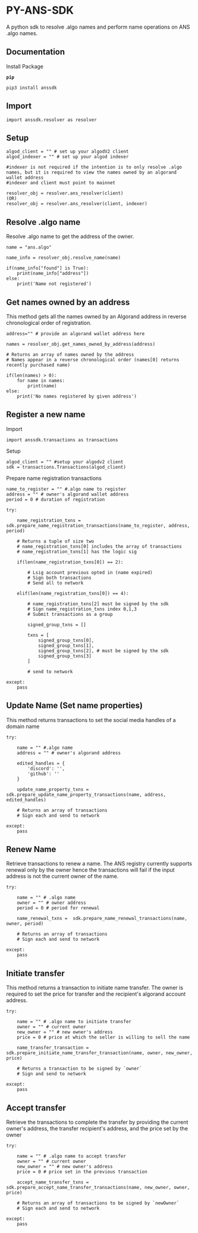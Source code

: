 # PY-ANS-SDK
A python sdk to resolve .algo names and perform name operations on ANS .algo names.

## Documentation


Install Package

**`pip`**
```
pip3 install anssdk
```

## Import
```
import anssdk.resolver as resolver
```

## Setup

```
algod_client = "" # set up your algodV2 client
algod_indexer = "" # set up your algod indexer

#indexer is not required if the intention is to only resolve .algo names, but it is required to view the names owned by an algorand wallet address
#indexer and client must point to mainnet

resolver_obj = resolver.ans_resolver(client)
(OR)
resolver_obj = resolver.ans_resolver(client, indexer)
```


## Resolve .algo name
Resolve .algo name to get the address of the owner.
```
name = "ans.algo"

name_info = resolver_obj.resolve_name(name)

if(name_info["found"] is True):
    print(name_info["address"])
else:
    print('Name not registered')    
```

## Get names owned by an address
This method gets all the names owned by an Algorand address in reverse chronological order of registration.
```
address="" # provide an algorand wallet address here

names = resolver_obj.get_names_owned_by_address(address)

# Returns an array of names owned by the address
# Names appear in a reverse chronological order (names[0] returns recently purchased name)

if(len(names) > 0):
    for name in names:
        print(name)
else:
    print('No names registered by given address')        
```

## Register a new name

Import 
```
import anssdk.transactions as transactions
```
Setup
```
algod_client = "" #setup your algodv2 client
sdk = transactions.Transactions(algod_client)
```
Prepare name registration transactions
```
name_to_register = "" #.algo name to register
address = "" # owner's algorand wallet address
period = 0 # duration of registration

try:

    name_registration_txns = sdk.prepare_name_registration_transactions(name_to_register, address, period)

    # Returns a tuple of size two
    # name_registration_txns[0] includes the array of transactions
    # name_registration_txns[1] has the logic sig

    if(len(name_registration_txns[0]) == 2):

        # Lsig account previous opted in (name expired)
        # Sign both transactions
        # Send all to network

    elif(len(name_registration_txns[0]) == 4):

        # name_registration_txns[2] must be signed by the sdk
        # Sign name_registration_txns index 0,1,3
        # Submit transactions as a group

        signed_group_txns = []

        txns = [
            signed_group_txns[0],
            signed_group_txns[1],
            signed_group_txns[2], # must be signed by the sdk
            signed_group_txns[3]
        ]

        # send to network

except:
    pass
```

## Update Name (Set name properties)
This method returns transactions to set the social media handles of a domain name

```
try:

    name = "" #.algo name
    address = "" # owner's algorand address

    edited_handles = {
        'discord': '',
        'github': ''
    }

    update_name_property_txns = sdk.prepare_update_name_property_transactions(name, address, edited_handles)

    # Returns an array of transactions
    # Sign each and send to network

except:
    pass
```

## Renew Name
Retrieve transactions to renew a name. The ANS registry currently supports renewal only by the owner hence the transactions will fail if the input address is not the current owner of the name.

```
try:

    name = "" # .algo name
    owner = "" # owner address
    period = 0 # period for renewal

    name_renewal_txns =  sdk.prepare_name_renewal_transactions(name, owner, period)

    # Returns an array of transactions 
    # Sign each and send to network

except:
    pass
```

## Initiate transfer
This method returns a transaction to initiate name transfer. The owner is required to set the price for transfer and the recipient's algorand account address.

```
try:
    
    name = "" # .algo name to initiate transfer
    owner = "" # current owner
    new_owner = "" # new owner's address
    price = 0 # price at which the seller is willing to sell the name

    name_transfer_transaction = sdk.prepare_initiate_name_transfer_transaction(name, owner, new_owner, price)

    # Returns a transaction to be signed by `owner` 
    # Sign and send to network

except:
    pass
```

## Accept transfer
Retrieve the transactions to complete the transfer by providing the current owner's address, the transfer recipient's address, and the price set by the owner
```
try:
    
    name = "" # .algo name to accept transfer
    owner = "" # current owner
    new_owner = "" # new owner's address
    price = 0 # price set in the previous transaction

    accept_name_transfer_txns = sdk.prepare_accept_name_transfer_transactions(name, new_owner, owner, price)

    # Returns an array of transactions to be signed by `newOwner`
    # Sign each and send to network

except:
    pass
```




